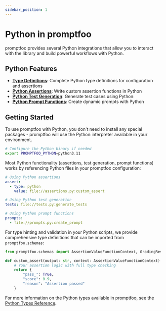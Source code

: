 ```yaml
---
sidebar_position: 1
---
```


# Python in promptfoo

promptfoo provides several Python integrations that allow you to interact with the library and build powerful workflows with Python.

## Python Features

- **[Type Definitions](./types.md)**: Complete Python type definitions for configuration and assertions
- **[Python Assertions](/docs/configuration/expected-outputs/python)**: Write custom assertion functions in Python
- **[Python Test Generation](/docs/configuration/parameters#import-from-python)**: Generate test cases using Python
- **[Python Prompt Functions](/docs/configuration/parameters#prompt-functions)**: Create dynamic prompts with Python

## Getting Started

To use promptfoo with Python, you don't need to install any special packages - promptfoo will use the Python interpreter available in your environment.

```bash
# Configure the Python binary if needed
export PROMPTFOO_PYTHON=python3.11
```

Most Python functionality (assertions, test generation, prompt functions) works by referencing Python files in your promptfoo configuration:

```yaml
# Using Python assertions
assert:
  - type: python
    value: file://assertions.py:custom_assert

# Using Python test generation
tests: file://tests.py:generate_tests

# Using Python prompt functions
prompts:
  - file://prompts.py:create_prompt
```

For type hinting and validation in your Python scripts, we provide comprehensive type definitions that can be imported from `promptfoo.schemas`:

```python
from promptfoo.schemas import AssertionValueFunctionContext, GradingResult

def custom_assert(output: str, context: AssertionValueFunctionContext) -> GradingResult:
    # Your assertion logic with full type checking
    return {
        "pass_": True,
        "score": 0.9,
        "reason": "Assertion passed"
    }
```

For more information on the Python types available in promptfoo, see the [Python Types Reference](./types.md).
